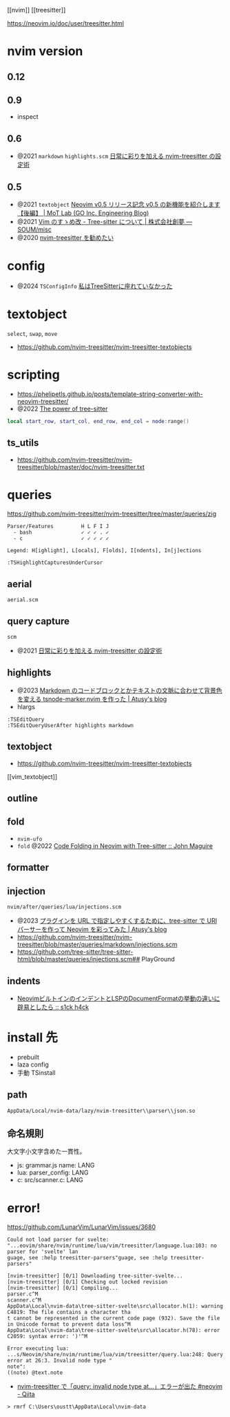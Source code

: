 [[nvim]]
[[treesitter]]

https://neovim.io/doc/user/treesitter.html

# nvim version

## 0.12

## 0.9

- inspect

## 0.6

- @2021 `markdown` `highlights.scm` [日常に彩りを加える nvim-treesitter の設定術](https://zenn.dev/monaqa/articles/2021-12-22-vim-nvim-treesitter-highlight)

## 0.5

- @2021 `textobject` [Neovim v0.5 リリース記念 v0.5 の新機能を紹介します【後編】 | MoT Lab (GO Inc. Engineering Blog)](https://lab.mo-t.com/blog/neovim-v05-introduction-new-features-part-2)
- @2021 [Vim のすゝめ改 - Tree-sitter について | 株式会社創夢 — SOUM/misc](https://www.soum.co.jp/misc/vim-advanced/6/)
- @2020 [nvim-treesitter を勧めたい](https://zenn.dev/duglaser/articles/c02d6a937a48df)

# config

- @2024 `TSConfigInfo` [私はTreeSitterに座れていなかった](https://zenn.dev/atoyr/articles/8802733f238e6d)

# textobject

`select`, `swap`, `move`

- https://github.com/nvim-treesitter/nvim-treesitter-textobjects

# scripting

- https://phelipetls.github.io/posts/template-string-converter-with-neovim-treesitter/
- @2022 [The power of tree-sitter](https://jhcha.app/blog/the-power-of-treesitter/)

```lua
local start_row, start_col, end_row, end_col = node:range()
```

## ts_utils

- https://github.com/nvim-treesitter/nvim-treesitter/blob/master/doc/nvim-treesitter.txt

# queries

https://github.com/nvim-treesitter/nvim-treesitter/tree/master/queries/zig

```text title="checkhalth"
Parser/Features         H L F I J
  - bash                ✓ ✓ ✓ . ✓
  - c                   ✓ ✓ ✓ ✓ ✓

Legend: H[ighlight], L[ocals], F[olds], I[ndents], In[j]ections
```

```vim
:TSHighlightCapturesUnderCursor
```

## aerial

`aerial.scm`

## query capture

`scm`

- @2021 [日常に彩りを加える nvim-treesitter の設定術](https://zenn.dev/monaqa/articles/2021-12-22-vim-nvim-treesitter-highlight)

## highlights

- @2023 [Markdown のコードブロックとかテキストの文脈に合わせて背景色を変える tsnode-marker.nvim を作った | Atusy's blog](https://blog.atusy.net/2023/04/19/tsnode-marker-nvim/)
- hlargs

```vim
:TSEditQuery
:TSEditQueryUserAfter highlights markdown
```

## textobject

- https://github.com/nvim-treesitter/nvim-treesitter-textobjects

[[vim_textobject]]

## outline

## fold

- `nvim-ufo`
- `fold` @2022 [Code Folding in Neovim with Tree-sitter :: John Maguire](https://www.jmaguire.tech/posts/treesitter_folding/)

## formatter

## injection

`nvim/after/queries/lua/injections.scm`

- @2023 [プラグインを URL で指定しやすくするために、tree-sitter で URI パーサーを作って Neovim を彩ってみた | Atusy's blog](https://blog.atusy.net/2023/11/17/tree-sitter-uri/)
- https://github.com/nvim-treesitter/nvim-treesitter/blob/master/queries/markdown/injections.scm
- https://github.com/tree-sitter/tree-sitter-html/blob/master/queries/injections.scm## PlayGround

## indents

- [NeovimビルトインのインデントとLSPのDocumentFormatの挙動の違いに辟易としたら :: s1ck h4ck ](https://4nm1tsu.com/posts/a8ipkgi/#%E5%8F%82%E8%80%83%E6%96%87%E7%8C%AE)

# install 先

- prebuilt
- laza config
- 手動 TSinstall

## path

`AppData/Local/nvim-data/lazy/nvim-treesitter\\parser\\json.so`

## 命名規則

大文字小文字含めた一貫性。

- js: grammar.js name: LANG
- lua: parser_config: LANG
- c: src/scanner.c: LANG

# error!

https://github.com/LunarVim/LunarVim/issues/3680

```
Could not load parser for svelte: "...eovim/share/nvim/runtime/lua/vim/treesitter/language.lua:103: no parser for 'svelte' lan
guage, see :help treesitter-parsers"guage, see :help treesitter-parsers"

[nvim-treesitter] [0/1] Downloading tree-sitter-svelte...
[nvim-treesitter] [0/1] Checking out locked revision
[nvim-treesitter] [0/1] Compiling...
parser.c^M
scanner.c^M
AppData\Local\nvim-data\tree-sitter-svelte\src\allocator.h(1): warning C4819: The file contains a character tha
t cannot be represented in the current code page (932). Save the file in Unicode format to prevent data loss^M
AppData\Local\nvim-data\tree-sitter-svelte\src\allocator.h(78): error C2059: syntax error: ')'^M

Error executing lua: ...s/Neovim/share/nvim/runtime/lua/vim/treesitter/query.lua:248: Query error at 26:3. Invalid node type "
note":
((note) @text.note
```

- [nvim-treesitter で「query: invalid node type at...」エラーが出た #neovim - Qiita](https://qiita.com/ZOI_dayo/items/3c39252c729dd27393f3)

```
> rmrf C:\Users\oustt\AppData\Local\nvim-data
```
